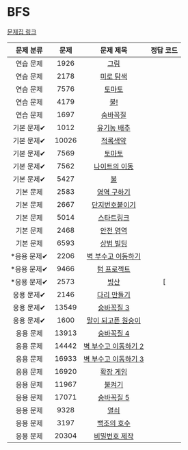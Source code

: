 # BFS

[문제집 링크](https://www.acmicpc.net/workbook/view/7313)

|  문제 분류  | 문제 | 문제 제목 | 정답 코드 |
|:-------:| :--: | :--: | :--: |
|  연습 문제  | 1926 | [그림](https://www.acmicpc.net/problem/1926) |  |
|  연습 문제  | 2178 | [미로 탐색](https://www.acmicpc.net/problem/2178) |  |
|  연습 문제  | 7576 | [토마토](https://www.acmicpc.net/problem/7576) |  |
|  연습 문제  | 4179 | [불!](https://www.acmicpc.net/problem/4179) |  |
|  연습 문제  | 1697 | [숨바꼭질](https://www.acmicpc.net/problem/1697) |  |
| 기본 문제✔  | 1012 | [유기농 배추](https://www.acmicpc.net/problem/1012) |  |
| 기본 문제✔  | 10026 | [적록색약](https://www.acmicpc.net/problem/10026) |  |
| 기본 문제✔  | 7569 | [토마토](https://www.acmicpc.net/problem/7569) |  |
| 기본 문제✔  | 7562 | [나이트의 이동](https://www.acmicpc.net/problem/7562) |  |
| 기본 문제✔  | 5427 | [불](https://www.acmicpc.net/problem/5427) |  |
|  기본 문제  | 2583 | [영역 구하기](https://www.acmicpc.net/problem/2583) |  |
|  기본 문제  | 2667 | [단지번호붙이기](https://www.acmicpc.net/problem/2667) |  |
|  기본 문제  | 5014 | [스타트링크](https://www.acmicpc.net/problem/5014) |  |
|  기본 문제  | 2468 | [안전 영역](https://www.acmicpc.net/problem/2468) |  |
|  기본 문제  | 6593 | [상범 빌딩](https://www.acmicpc.net/problem/6593) |  |
| *응용 문제✔ | 2206 | [벽 부수고 이동하기](https://www.acmicpc.net/problem/2206) |  |
| *응용 문제✔ | 9466 | [텀 프로젝트](https://www.acmicpc.net/problem/9466) |  |
| *응용 문제✔ | 2573 | [빙산](https://www.acmicpc.net/problem/2573) | [ |
| 응용 문제✔  | 2146 | [다리 만들기](https://www.acmicpc.net/problem/2146) |  |
| 응용 문제✔  | 13549 | [숨바꼭질 3](https://www.acmicpc.net/problem/13549) |  |
| 응용 문제✔  | 1600 | [말이 되고픈 원숭이](https://www.acmicpc.net/problem/1600) |  |
|  응용 문제  | 13913 | [숨바꼭질 4](https://www.acmicpc.net/problem/13913) |  |
|  응용 문제  | 14442 | [벽 부수고 이동하기 2](https://www.acmicpc.net/problem/14442) |  |
|  응용 문제  | 16933 | [벽 부수고 이동하기 3](https://www.acmicpc.net/problem/16933) |  |
|  응용 문제  | 16920 | [확장 게임](https://www.acmicpc.net/problem/16920) |  |
|  응용 문제  | 11967 | [불켜기](https://www.acmicpc.net/problem/11967) |  |
|  응용 문제  | 17071 | [숨바꼭질 5](https://www.acmicpc.net/problem/17071) |  |
|  응용 문제  | 9328 | [열쇠](https://www.acmicpc.net/problem/9328) |  |
|  응용 문제  | 3197 | [백조의 호수](https://www.acmicpc.net/problem/3197) |  |
|  응용 문제  | 20304 | [비밀번호 제작](https://www.acmicpc.net/problem/20304) |  |